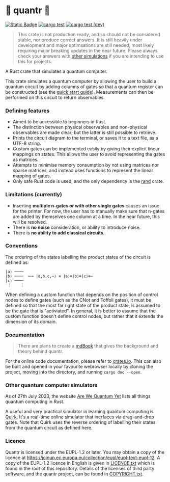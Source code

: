 # 🚧 quantr 🚧 

[![Static
Badge](https://img.shields.io/badge/Version%20-%201.72.0%20-%20%20(185%2C71%2C0)?style=fat&logo=rust&color=%23B94700)](https://releases.rs/)
[![cargo
test](https://github.com/a-barlow/quantr/workflows/cargo%20test/badge.svg)](https://github.com/a-barlow/quantr/actions/workflows/rust.yml)
[![cargo test
(dev)](https://github.com/a-barlow/quantr/workflows/cargo%20test%20%28dev%29/badge.svg)](https://github.com/a-barlow/quantr/actions/workflows/rust_dev.yml)

> This crate is not production ready, and so should not be considered
> stable, nor produce correct answers. It is still heavily under
> development and major optimsations are still needed, most likely
> requiring major breaking updates in the near future. Please always 
> check your answers with 
> [other simulations](#other-quantum-computer-simulators) if you are 
> intending to use this for projects.  

A Rust crate that simulates a quantum computer.

This crate simulates a quantum computer by allowing the user to build
a quantum circuit by adding columns of gates so that a quantum register 
can be constructed (see the [quick start guide](QUICK_START.md)). 
Measurements can then be performed on this circuit to return 
observables.

### Defining features

- Aimed to be accessible to beginners in Rust.
- The distinction between physical observables and non-physical
  observables are made clear; but the latter is still possible to
  retrieve.
- Prints the circuit diagram to the terminal, or saves it to a text
  file, as a UTF-8 string.
- Custom gates can be implemented easily by giving their explicit linear
  mappings on states. This allows the user to avoid representing the
  gates as matrices.
- Attempts to minimise memory consumption by not using matrices nor
  sparse matrices, and instead uses functions to represent the linear
  mapping of gates.
- Only safe Rust code is used, and the only dependency is the
  [rand](https://docs.rs/rand/latest/rand/) crate.

### Limitations (currently)

- Inserting **multiple n-gates or with other single gates** causes an
  issue for the printer. For now, the user has to manually make sure
  that n-gates are added by themselves one column at a time. In the near
  future, this will be resolved.
- There is **no noise** consideration, or ability to introduce noise.
- There is **no ability to add classical circuits**.

### Conventions

The ordering of the states labelling the product states of the 
circuit is defined as:

``` text 
|a⟩ ──── 
|b⟩ ────  ⟺ |a,b,c,⋯⟩ ≡ |a⟩⊗|b⟩⊗|c⟩⊗⋯ 
|c⟩ ────
 ⋮    ⋮
``` 

When defining a custom function that depends on the position of control
nodes to define gates (such as the CNot and Toffoli gates), it must be
defined so that the most far right state of the product state, is
assumed to be the gate that is "activiated". In general, it is better to
assume that the custom function doesn't define control nodes, but rather 
that it extends the dimension of its domain. 

### Documentation 

> There are plans to create a
> [mdBook](https://rust-lang.github.io/mdBook/) that gives the
> background and theory behind quantr.

For the online code documentation, please refer to 
[crates.io](https://crates.io/crates/quantr). This can also be built and 
opened in your favourite webrowser locally by cloning the project, 
moving into the directory, and running `cargo doc --open`. 

### Other quantum computer simulators 

As of 27th July 2023, the website [Are We Quantum
Yet](https://arewequantumyet.github.io/]) lists all things quantum
computing in Rust. 

A useful and very practical simulator in learning quantum computing is
[Quirk](https://algassert.com/quirk). It's a real-time online simulator
that inerfaces via drag-and-drop gates. Note that Quirk uses the reverse
ordering of labelling their states from the quantum circuit as defined
here.

### Licence 

Quantr is licensed under the EUPL-1.2 or later. You may obtain a copy of
the licence at
<https://joinup.ec.europa.eu/collection/eupl/eupl-text-eupl-12>. A copy
of the EUPL-1.2 licence in English is given in
[LICENCE.txt](LICENCE.txt) which is found in the root of this
repository. Details of the licenses of third party software, and the
quantr project, can be found in [COPYRIGHT.txt](COPYRIGHT.txt).
 
